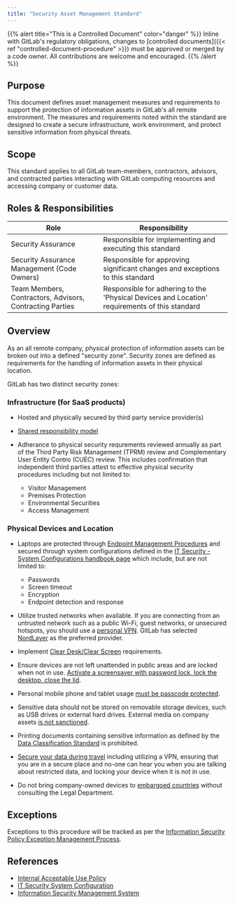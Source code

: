 ```yaml
---
title: "Security Asset Management Standard"
---
```


{{% alert title="This is a Controlled Document" color="danger" %}}
Inline with GitLab's regulatory obligations, changes to [controlled documents]({{< ref "controlled-document-procedure" >}}) must be approved or merged by a code owner. All contributions are welcome and encouraged.
{{% /alert %}}

## Purpose

This document defines asset management measures and requirements to support the protection of information assets in GitLab's all remote environment. The measures and requirements noted within the standard are designed to create a secure infrastructure, work environment, and protect sensitive information from physical threats.


## Scope

This standard applies to all GitLab team-members, contractors, advisors, and contracted parties interacting with GitLab computing resources and accessing company or customer data.

## Roles & Responsibilities

| Role | Responsibility |
|----|-------|
| Security Assurance | Responsible for implementing and executing this standard |
| Security Assurance Management (Code Owners) | Responsible for approving significant changes and exceptions to this standard |
| Team Members, Contractors, Advisors, Contracting Parties | Responsible for adhering to the 'Physical Devices and Location' requirements of this standard |

## Overview

As an all remote company, physical protection of information assets can be broken out into a defined "security zone". Security zones are defined as requirements for the handling of information assets in their physical location.

GitLab has two distinct security zones:

### Infrastructure (for SaaS products)

- Hosted and physically secured by third party service provider(s)
- [Shared responsibility model](https://handbook.gitlab.com/handbook/security/isms/#assets)
- Adherance to physical security requrements reviewed annually as part of the Third Party Risk Management (TPRM) review and Complementary User Entity Contro (CUEC) review. This includes confirmation that independent third parties attest to effective physical security procedures including but not limited to:

    - Visitor Management
    - Premises Protection
    - Environmental Securities
    - Access Management

### Physical Devices and Location

- Laptops are protected through [Endpoint Management Procedures](https://about.gitlab.com/handbook/business-technology/end-user-services/onboarding-access-requests/endpoint-management/) and secured through system configurations defined in the [IT Security - System Configurations handbook page](https://handbook.gitlab.com/handbook/business-technology/it/security/system-configuration/#clean-deskclear-screen) which include, but are not limited to:

   - Passwords
   - Screen timeout
   - Encryption
   - Endpoint detection and response


- Utilize trusted networks when available. If you are connecting from an untrusted network such as a public Wi-Fi, guest networks, or unsecured hotspots, you should use a [personal VPN](https://handbook.gitlab.com/handbook/tools-and-tips/personal-vpn/). GitLab has selected [NordLayer](https://handbook.gitlab.com/handbook/it/guides/nordlayer/) as the preferred provider.

- Implement [Clear Desk/Clear Screen](https://handbook.gitlab.com/handbook/business-technology/it/security/system-configuration/#clean-deskclear-screen) requirements.

- Ensure devices are not left unattended in public areas and are locked when not in use. [Activate a screensaver with password lock, lock the desktop, close the lid](https://handbook.gitlab.com/handbook/business-technology/it/security/system-configuration/#laptop-or-desktop-system-configuration).

- Personal mobile phone and tablet usage [must be passcode protected](https://handbook.gitlab.com/handbook/people-group/acceptable-use-policy/#personal-mobile-phone-and-tablet-usage).

- Sensitive data should not be stored on removable storage devices, such as USB drives or external hard drives. External media on company assets [is not sanctioned](https://handbook.gitlab.com/handbook/people-group/acceptable-use-policy/#use-of-external-media-on-company-assets).

- Printing documents containing sensitive information as defined by the [Data Classification Standard](https://handbook.gitlab.com/handbook/security/data-classification-standard/) is prohibited.

- [Secure your data during travel](https://handbook.gitlab.com/handbook/travel/#secure-your-data-during-travels) including utilizing a VPN, ensuring that you are in a secure place and no-one can hear you when you are talking about restricted data, and locking your device when it is not in use.

- Do not bring company-owned devices to [embargoed countries](https://handbook.gitlab.com/handbook/sales/#export-control-classification-and-countries-we-do-not-do-business-in) without consulting the Legal Department.

## Exceptions

Exceptions to this procedure will be tracked as per the [Information Security Policy Exception Management Process](/handbook/security/#information-security-policy-exception-management-process).

## References

- [Internal Acceptable Use Policy](https://handbook.gitlab.com/handbook/people-group/acceptable-use-policy/)
- [IT Security System Configuration](https://handbook.gitlab.com/handbook/business-technology/it/security/system-configuration/#secure-system-configuration)
- [Information Security Management System](https://handbook.gitlab.com/handbook/security/isms/)
